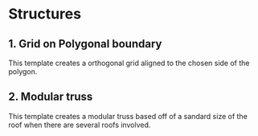# Structures
## 1. Grid on Polygonal boundary 
This template creates a orthogonal grid aligned to the chosen side of the polygon. 
## 2. Modular truss
This template creates a modular truss based off of a sandard size of the roof when there are several roofs involved. 

